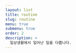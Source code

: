 ```yaml
---
layout: list
title: routine
slug: routine
menu: true
submenu: true
order: 2
description: >
  일상생활에서 일어난 일을 다룹니다.
---
```

